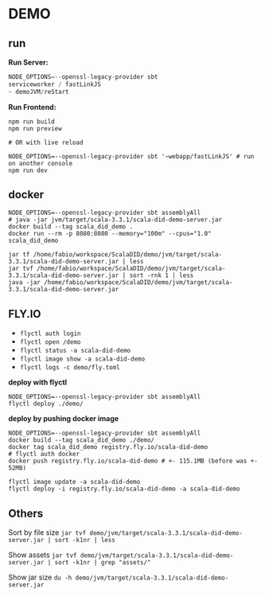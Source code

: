# DEMO

## run

**Run Server:**

```sbt
NODE_OPTIONS=--openssl-legacy-provider sbt
serviceworker / fastLinkJS
~ demoJVM/reStart
```

**Run Frontend:**

```shell
npm run build
npm run preview

# OR with live reload

NODE_OPTIONS=--openssl-legacy-provider sbt '~webapp/fastLinkJS' # run on another console
npm run dev
```

## docker

```shell
NODE_OPTIONS=--openssl-legacy-provider sbt assemblyAll
# java -jar jvm/target/scala-3.3.1/scala-did-demo-server.jar
docker build --tag scala_did_demo .
docker run --rm -p 8080:8080 --memory="100m" --cpus="1.0" scala_did_demo
```

```
jar tf /home/fabio/workspace/ScalaDID/demo/jvm/target/scala-3.3.1/scala-did-demo-server.jar | less
jar tvf /home/fabio/workspace/ScalaDID/demo/jvm/target/scala-3.3.1/scala-did-demo-server.jar | sort -rnk 1 | less
java -jar /home/fabio/workspace/ScalaDID/demo/jvm/target/scala-3.3.1/scala-did-demo-server.jar
```

## FLY.IO

- `flyctl auth login`
- `flyctl open /demo`
- `flyctl status -a scala-did-demo`
- `flyctl image show -a scala-did-demo`
- `flyctl logs -c demo/fly.toml`

**deploy with flyctl**

```shell
NODE_OPTIONS=--openssl-legacy-provider sbt assemblyAll
flyctl deploy ./demo/
```

**deploy by pushing docker image**

```shell
NODE_OPTIONS=--openssl-legacy-provider sbt assemblyAll
docker build --tag scala_did_demo ./demo/
docker tag scala_did_demo registry.fly.io/scala-did-demo
# flyctl auth docker
docker push registry.fly.io/scala-did-demo # +- 115.1MB (before was +- 52MB)

flyctl image update -a scala-did-demo
flyctl deploy -i registry.fly.io/scala-did-demo -a scala-did-demo
```

## Others

Sort by file size
`jar tvf demo/jvm/target/scala-3.3.1/scala-did-demo-server.jar | sort -k1nr | less`

Show assets
`jar tvf demo/jvm/target/scala-3.3.1/scala-did-demo-server.jar | sort -k1nr | grep "assets/"`

Show jar size
`du -h demo/jvm/target/scala-3.3.1/scala-did-demo-server.jar`